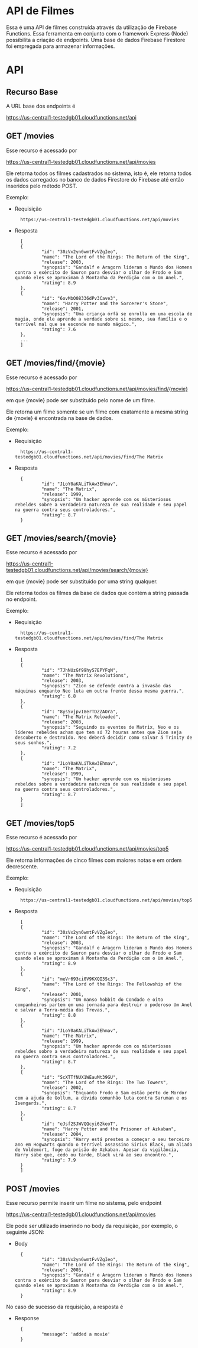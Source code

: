 
# API de Filmes

Essa é uma API de filmes construída através da utilização de Firebase Functions.
Essa ferramenta em conjunto com o framework Express (Node) possibilita a criação de endpoints. 
Uma base de dados Firebase Firestore foi empregada para armazenar informações.

# API

## Recurso Base

A URL base dos endpoints é

https://us-central1-testedgb01.cloudfunctions.net/api

## GET /movies

Esse recurso é acessado por

https://us-central1-testedgb01.cloudfunctions.net/api/movies

Ele retorna todos os filmes cadastrados no sistema, isto é, ele retorna 
todos os dados carregados no banco de dados Firestore do Firebase até então inseridos
pelo método POST.

Exemplo:

+ Requisição
        
        https://us-central1-testedgb01.cloudfunctions.net/api/movies


+ Resposta

        [
        {
                "id": "30zVx2yn6wmtFvVZgIeo",
                "name": "The Lord of the Rings: The Return of the King",
                "release": 2003,
                "synopsis": "Gandalf e Aragorn lideram o Mundo dos Homens contra o exército de Sauron para desviar o olhar de Frodo e Sam quando eles se aproximam á Montanha da Perdição com o Um Anel.",
                "rating": 8.9
        },
        {
                "id": "6ovMbO08336dPv3Cave3",
                "name": "Harry Potter and the Sorcerer's Stone",
                "release": 2001,
                "synopsis": "Uma criança órfã se enrolla em uma escola de magia, onde ele aprende a verdade sobre si mesmo, sua família e o terrível mal que se esconde no mundo mágico.",
                "rating": 7.6
        },
        ...
        ]

## GET /movies/find/{movie}

Esse recurso é acessado por

https://us-central1-testedgb01.cloudfunctions.net/api/movies/find/{movie}

em que {movie} pode ser substituido pelo nome de um filme. 

Ele retorna um filme somente se um filme com exatamente a mesma string de {movie} é encontrada na base de dados.

Exemplo:

+ Requisição

        https://us-central1-testedgb01.cloudfunctions.net/api/movies/find/The Matrix
        

+ Resposta

        {
                "id": "JLoY0aKALiTkAw3Ehmav",
                "name": "The Matrix",
                "release": 1999,
                "synopsis": "Um hacker aprende com os misteriosos rebeldes sobre a verdadeira natureza de sua realidade e seu papel na guerra contra seus controladores.",
                "rating": 8.7
        }
        
## GET /movies/search/{movie}

Esse recurso é acessado por

https://us-central1-testedgb01.cloudfunctions.net/api/movies/search/{movie}

em que {movie} pode ser substituido por uma string qualquer.

Ele retorna todos os filmes da base de dados que contém a string passada no endpoint.

Exemplo:

+ Requisição
        
        https://us-central1-testedgb01.cloudfunctions.net/api/movies/find/The Matrix


+ Resposta

        [
        {
                "id": "7JhNUzGf99hyS7EPYFqN",
                "name": "The Matrix Revolutions",
                "release": 2003,
                "synopsis": "Zion se defende contra a invasão das máquinas enquanto Neo luta em outra frente dessa mesma guerra.",
                "rating": 6.8
        },
        {
                "id": "8ys5vjpvI8erTDZZAOra",
                "name": "The Matrix Reloaded",
                "release": 2003,
                "synopsis": "Seguindo os eventos de Matrix, Neo e os líderes rebeldes acham que tem só 72 houras antes que Zion seja descoberto e destroido. Neo deberá decidir como salvar á Trinity de seus sonhos.",
                "rating": 7.2
        },
        {
                "id": "JLoY0aKALiTkAw3Ehmav",
                "name": "The Matrix",
                "release": 1999,
                "synopsis": "Um hacker aprende com os misteriosos rebeldes sobre a verdadeira natureza de sua realidade e seu papel na guerra contra seus controladores.",
                "rating": 8.7
        }
        ]

## GET /movies/top5

Esse recurso é acessado por

https://us-central1-testedgb01.cloudfunctions.net/api/movies/top5

Ele retorna informações de cinco filmes com maiores notas e em ordem decrescente.

Exemplo:

+ Requisição
        
        https://us-central1-testedgb01.cloudfunctions.net/api/movies/top5
        

+ Resposta

        [
        {
                "id": "30zVx2yn6wmtFvVZgIeo",
                "name": "The Lord of the Rings: The Return of the King",
                "release": 2003,
                "synopsis": "Gandalf e Aragorn lideram o Mundo dos Homens contra o exército de Sauron para desviar o olhar de Frodo e Sam quando eles se aproximam á Montanha da Perdição com o Um Anel.",
                "rating": 8.9
        },
        {
                "id": "meVr693ci0V9KXQI3Sc3",
                "name": "The Lord of the Rings: The Fellowship of the Ring",
                "release": 2001,
                "synopsis": "Um manso hobbit do Condado e oito companheiros partem em uma jornada para destruir o poderoso Um Anel e salvar a Terra-média das Trevas.",
                "rating": 8.8
        },
        {
                "id": "JLoY0aKALiTkAw3Ehmav",
                "name": "The Matrix",
                "release": 1999,
                "synopsis": "Um hacker aprende com os misteriosos rebeldes sobre a verdadeira natureza de sua realidade e seu papel na guerra contra seus controladores.",
                "rating": 8.7
        },
        {
                "id": "ScXTTfNUX1WEauMt39GU",
                "name": "The Lord of the Rings: The Two Towers",
                "release": 2002,
                "synopsis": "Enquanto Frodo e Sam estão perto de Mordor com a ajuda de Gollum, a divida comunhão luta contra Saruman e os Isengards.",
                "rating": 8.7
        },
        {
                "id": "eJsf2SJWVQQcyi62keoT",
                "name": "Harry Potter and the Prisoner of Azkaban",
                "release": 2004,
                "synopsis": "Harry está prestes a começar o seu terceiro ano em Hogwarts quando o terrível assassino Sirius Black, um aliado de Voldemort, foge da prisão de Azkaban. Apesar da vigilância, Harry sabe que, cedo ou tarde, Black virá ao seu encontro.",
                "rating": 7.9
        }
        ]


## POST /movies

Esse recurso permite inserir um filme no sistema, pelo endpoint

https://us-central1-testedgb01.cloudfunctions.net/api/movies

Ele pode ser utilizado inserindo no body da requisição, por exemplo, o seguinte JSON:

+ Body
        
        {
                "id": "30zVx2yn6wmtFvVZgIeo",
                "name": "The Lord of the Rings: The Return of the King",
                "release": 2003,
                "synopsis": "Gandalf e Aragorn lideram o Mundo dos Homens contra o exército de Sauron para desviar o olhar de Frodo e Sam quando eles se aproximam á Montanha da Perdição com o Um Anel.",
                "rating": 8.9
        }
        
 No caso de sucesso da requisição, a resposta é
 
+ Response
        
        {
                "message": 'added a movie'
        }
